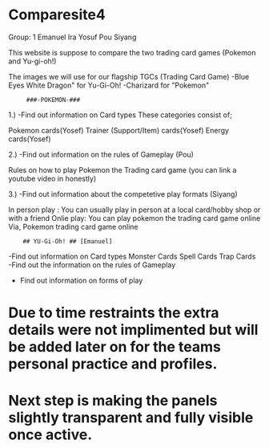 # Comparesite4

Group: 1
Emanuel
Ira
Yosuf
Pou
Siyang

This website is suppose to compare the two trading card games (Pokemon and Yu-gi-oh!)

The images we will use for our flagship TGCs (Trading Card Game)
-Blue Eyes White Dragon" for Yu-Gi-Oh!
-Charizard for "Pokemon"

         ###-POKEMON-###

1.) -Find out information on Card types
These categories consist of;

Pokemon cards(Yosef)
Trainer (Support/Item) cards(Yosef)
Energy cards(Yosef)

2.) -Find out information on the rules of Gameplay (Pou)

Rules on how to play Pokemon the Trading card game (you can link a youtube video in honestly)


3.) -Find out information about the competetive play formats (Siyang)

In person play : You can usually play in person  at a local card/hobby shop or with a friend
Onlie play: You can play pokemon the trading card game online Via, Pokemon trading card game online


        ## YU-Gi-Oh! ## [Emanuel]
-Find out information on Card types
Monster Cards
Spell Cards
Trap Cards
-Find out the information on the rules of Gameplay

- Find out information on forms of play

# Due to time restraints the extra details were not implimented but will be added later on for the teams personal practice and profiles.

# Next step is making the panels slightly transparent and fully visible once active. 


